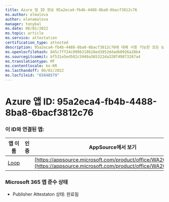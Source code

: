 ```yaml
---
title: Azure 앱 ID 정보 95a2eca4-fb4b-4488-8ba8-6bacf3812c76
ms.author: elmalova
author: elenamalova
manager: tonybal
ms.date: 06/01/2022
ms.topic: article
ms.service: attestation
certification_type: attested
description: 95a2eca4-fb4b-4488-8ba8-6bacf3812c76에 대해 사용 가능한 모든 보안 및 규정 준수 정보입니다.
ms.openlocfilehash: 845c7ff24c0996218b18ed3952ddadb0926a28b4
ms.sourcegitcommit: bf531e5ed502c5940a365322da320749873267a4
ms.translationtype: MT
ms.contentlocale: ko-KR
ms.lasthandoff: 06/02/2022
ms.locfileid: "65848579"
---
```

# <a name="azure-app-id-95a2eca4-fb4b-4488-8ba8-6bacf3812c76"></a>Azure 앱 ID: 95a2eca4-fb4b-4488-8ba8-6bacf3812c76


### <a name="apps-associated-with-this-id"></a>이 ID와 연결된 앱:
| **앱 이름** | **인증** | **AppSource에서 보기** |
|--------------|---------------|-----------------------|
| [Loop](../forward/WA200003480.md) |  | [https://appsource.microsoft.com/product/office/WA200003480](https://appsource.microsoft.com/product/office/WA200003480) |

### <a name="microsoft-365-app-compliance-status"></a>Microsoft 365 앱 준수 상태
- Publisher Attestaton 상태: 완료됨
